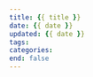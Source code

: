 ```yaml
---
title: {{ title }}
date: {{ date }}
updated: {{ date }}
tags:
categories:
end: false
---
```


<!-- more -->